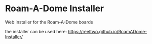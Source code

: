 # Roam-A-Dome Installer
Web installer for the Roam-A-Dome boards

the installer can be used here:
https://reeltwo.github.io/RoamADome-Installer/
